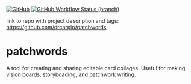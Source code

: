 [![GitHub](https://img.shields.io/github/license/drcarpio/patchwords)](https://img.shields.io/github/license/drcarpio/patchwords)
[![GitHub Workflow Status (branch)](https://img.shields.io/github/workflow/status/drcarpio/patchwords/CI/master)](https://img.shields.io/github/workflow/status/drcarpio/patchwords/CI/master)


link to repo with project description and tags: https://github.com/drcarpio/patchwords



# patchwords
A tool for creating and sharing editable card collages. Useful for making vision boards, storyboading, and patchwork writing. 
